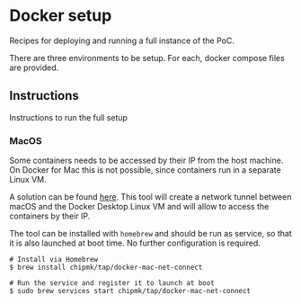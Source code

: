 # Docker setup

Recipes for deploying and running a full instance of the PoC.

There are three environments to be setup. For each, docker compose files are provided.


## Instructions

Instructions to run the full setup


### MacOS

Some containers needs to be accessed by their IP from the host machine. On Docker for Mac this 
is not possible, since containers run in a separate Linux VM.

A solution can be found [here](https://github.com/chipmk/docker-mac-net-connect). This tool will 
create a network tunnel between macOS and the Docker Desktop Linux VM and will allow to access the 
containers by their IP. 

The tool can be installed with `homebrew` and should be run as service, so that it is also launched 
at boot time. No further configuration is required.

```shell
# Install via Homebrew
$ brew install chipmk/tap/docker-mac-net-connect

# Run the service and register it to launch at boot
$ sudo brew services start chipmk/tap/docker-mac-net-connect
```

